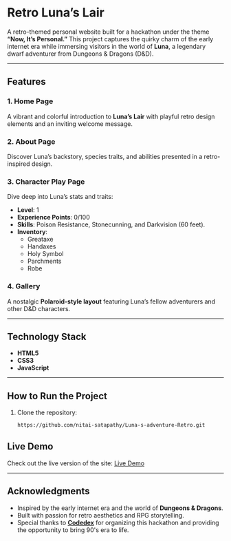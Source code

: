 # **Retro Luna’s Lair**  

A retro-themed personal website built for a hackathon under the theme **“Now, It’s Personal.”** This project captures the quirky charm of the early internet era while immersing visitors in the world of **Luna**, a legendary dwarf adventurer from Dungeons & Dragons (D&D).  

---

## **Features**  

### 1. **Home Page**  
A vibrant and colorful introduction to **Luna’s Lair** with playful retro design elements and an inviting welcome message.  

### 2. **About Page**  
Discover Luna’s backstory, species traits, and abilities presented in a retro-inspired design.  

### 3. **Character Play Page**  
Dive deep into Luna’s stats and traits:  
- **Level**: 1  
- **Experience Points**: 0/100  
- **Skills**: Poison Resistance, Stonecunning, and Darkvision (60 feet).  
- **Inventory**:  
  - Greataxe  
  - Handaxes  
  - Holy Symbol  
  - Parchments  
  - Robe  

### 4. **Gallery**  
A nostalgic **Polaroid-style layout** featuring Luna’s fellow adventurers and other D&D characters. 

---

## **Technology Stack**  
- **HTML5**  
- **CSS3**  
- **JavaScript**    
---

## **How to Run the Project**  
1. Clone the repository:  
   ```bash  
   https://github.com/nitai-satapathy/Luna-s-adventure-Retro.git

## **Live Demo**  
Check out the live version of the site: [Live Demo](https://lunas.netlify.app/)  

---

## **Acknowledgments**  
- Inspired by the early internet era and the world of **Dungeons & Dragons**.  
- Built with passion for retro aesthetics and RPG storytelling.
- Special thanks to **[Codedex](https://www.codedex.io/)** for organizing this hackathon and providing the opportunity to bring 90's era to life.
  
